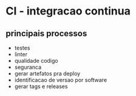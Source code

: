 # CI - integracao continua

## principais processos

* testes
* linter
* qualidade codigo
* seguranca
* gerar artefatos pra deploy
* identificacao de versao por software
* gerar tags e releases